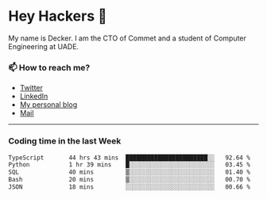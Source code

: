 # Hey Hackers 👋

My name is Decker. I am the CTO of Commet and a student of Computer Engineering at UADE.

### 📫 How to reach me?
- [Twitter](https://x.com/0xDecker) 
- [LinkedIn](https://www.linkedin.com/in/decker-urbano/) 
- [My personal blog](http://decker.sh) 
- [Mail](mailto:me@decker.sh)

---

### Coding time in the last Week

<!--START_SECTION:waka-->

```txt
TypeScript       44 hrs 43 mins  ███████████████████████░░   92.64 %
Python           1 hr 39 mins    █░░░░░░░░░░░░░░░░░░░░░░░░   03.45 %
SQL              40 mins         ▒░░░░░░░░░░░░░░░░░░░░░░░░   01.40 %
Bash             20 mins         ▒░░░░░░░░░░░░░░░░░░░░░░░░   00.70 %
JSON             18 mins         ░░░░░░░░░░░░░░░░░░░░░░░░░   00.66 %
```

<!--END_SECTION:waka-->
